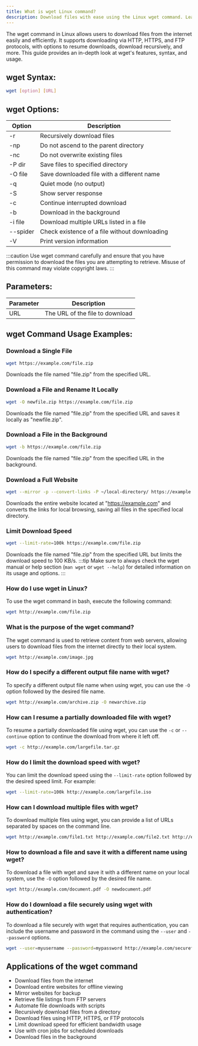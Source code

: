 ```yaml
---
title: What is wget Linux command?
description: Download files with ease using the Linux wget command. Learn about its features, options, and usage in this comprehensive guide.
---
```


The wget command in Linux allows users to download files from the internet easily and efficiently. It supports downloading via HTTP, HTTPS, and FTP protocols, with options to resume downloads, download recursively, and more. This guide provides an in-depth look at wget's features, syntax, and usage.

## wget Syntax:
```bash
wget [option] [URL]
```
## wget Options:

| Option | Description                  |
|--------|------------------------------|
| -r     | Recursively download files   |
| -np    | Do not ascend to the parent directory |
| -nc    | Do not overwrite existing files |
| -P dir | Save files to specified directory |
| -O file | Save downloaded file with a different name |
| -q     | Quiet mode (no output)       |
| -S     | Show server response         |
| -c     | Continue interrupted download |
| -b     | Download in the background    |
| -i file | Download multiple URLs listed in a file |
| --spider | Check existence of a file without downloading |
| -V     | Print version information    |

:::caution
Use wget command carefully and ensure that you have permission to download the files you are attempting to retrieve. Misuse of this command may violate copyright laws.
:::

## Parameters:
| Parameter | Description                    |
|-----------|--------------------------------|
| URL       | The URL of the file to download |
## wget Command Usage Examples:
### Download a Single File
```bash
wget https://example.com/file.zip
```
Downloads the file named "file.zip" from the specified URL.

### Download a File and Rename It Locally
```bash
wget -O newfile.zip https://example.com/file.zip
```
Downloads the file named "file.zip" from the specified URL and saves it locally as "newfile.zip".

### Download a File in the Background
```bash
wget -b https://example.com/file.zip
```
Downloads the file named "file.zip" from the specified URL in the background.

### Download a Full Website
```bash
wget --mirror -p --convert-links -P ~/local-directory/ https://example.com
```
Downloads the entire website located at "https://example.com" and converts the links for local browsing, saving all files in the specified local directory.

### Limit Download Speed
```bash
wget --limit-rate=100k https://example.com/file.zip
```
Downloads the file named "file.zip" from the specified URL but limits the download speed to 100 KB/s.
:::tip
Make sure to always check the wget manual or help section (`man wget` or `wget --help`) for detailed information on its usage and options.
:::

### How do I use wget in Linux?
To use the wget command in bash, execute the following command:
```bash
wget http://example.com/file.zip
```

### What is the purpose of the wget command?
The wget command is used to retrieve content from web servers, allowing users to download files from the internet directly to their local system.
```bash
wget http://example.com/image.jpg
```

### How do I specify a different output file name with wget?
To specify a different output file name when using wget, you can use the `-O` option followed by the desired file name.
```bash
wget http://example.com/archive.zip -O newarchive.zip
```

### How can I resume a partially downloaded file with wget?
To resume a partially downloaded file using wget, you can use the `-c` or `--continue` option to continue the download from where it left off.
```bash
wget -c http://example.com/largefile.tar.gz
```

### How do I limit the download speed with wget?
You can limit the download speed using the `--limit-rate` option followed by the desired speed limit. For example:
```bash
wget --limit-rate=100k http://example.com/largefile.iso
```

### How can I download multiple files with wget?
To download multiple files using wget, you can provide a list of URLs separated by spaces on the command line.
```bash
wget http://example.com/file1.txt http://example.com/file2.txt http://example.com/file3.txt
```

### How to download a file and save it with a different name using wget?
To download a file with wget and save it with a different name on your local system, use the `-O` option followed by the desired file name.
```bash
wget http://example.com/document.pdf -O newdocument.pdf
```

### How do I download a file securely using wget with authentication?
To download a file securely with wget that requires authentication, you can include the username and password in the command using the `--user` and `--password` options.
```bash
wget --user=myusername --password=mypassword http://example.com/securefile.zip
```
## Applications of the wget command

- Download files from the internet
- Download entire websites for offline viewing
- Mirror websites for backup
- Retrieve file listings from FTP servers
- Automate file downloads with scripts
- Recursively download files from a directory
- Download files using HTTP, HTTPS, or FTP protocols
- Limit download speed for efficient bandwidth usage
- Use with cron jobs for scheduled downloads
- Download files in the background